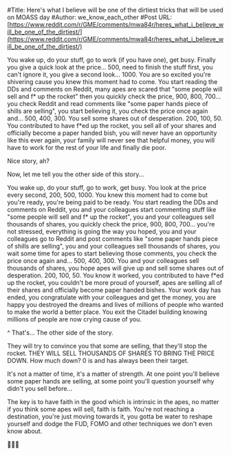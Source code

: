 #Title: Here's what I believe will be one of the dirtiest tricks that will be used on MOASS day
#Author: we_know_each_other
#Post URL: [https://www.reddit.com/r/GME/comments/mwa84r/heres_what_i_believe_will_be_one_of_the_dirtiest/](https://www.reddit.com/r/GME/comments/mwa84r/heres_what_i_believe_will_be_one_of_the_dirtiest/)


You wake up, do your stuff, go to work (if you have one), get busy. Finally you give a quick look at the price... 500, need to finish the stuff first, you can't ignore it, you give a second look... 1000. You are so excited you're shivering cause you knew this moment had to come. You start reading the DDs and comments on Reddit, many apes are scared that "some people will sell and f* up the rocket" then you quickly check the price, 900, 800, 700... you check Reddit and read comments like "some paper hands piece of shills are selling", you start believing it, you check the price once again and... 500, 400, 300. You sell some shares out of desperation. 200, 100, 50. You contributed to have f*ed up the rocket, you sell all of your shares and officially become a paper handed bish, you will never have an opportunity like this ever again, your family will never see that helpful money, you will have to work for the rest of your life and finally die poor. 

Nice story, ah?

Now, let me tell you the other side of this story...

You wake up, do your stuff, go to work, get busy. You look at the price every second, 200, 500, 1000. You  knew this moment had to come but you're ready, you're being paid to be ready. You start reading the DDs and comments on Reddit, you and your colleagues start commenting stuff like "some people will sell and f* up the rocket", you and your colleagues sell thousands of shares, you quickly check the price, 900, 800, 700... you're not stressed, everything is going the way you hoped, you and your colleagues go to Reddit and post comments like "some paper hands piece of shills are selling", you and your colleagues sell thousands of shares, you wait some time for apes to start believing those comments, you check the price once again and... 500, 400, 300. You and your colleagues sell thousands of shares, you hope apes will give up and sell some shares out of desperation. 200, 100, 50. You know it worked, you contributed to have f*ed up the rocket, you couldn't be more proud of yourself, apes are selling all of their shares and officially become paper handed bishes. Your work day has ended, you congratulate with your colleagues and get the money, you are happy you destroyed the dreams and lives of millions of people who wanted to make the world a better place. You exit the Citadel building knowing millions of people are now crying cause of you.

^ That's... The other side of the story.



They will try to convince you that some are selling, that they'll stop the rocket. THEY WILL SELL THOUSANDS OF SHARES TO BRING THE PRICE DOWN. How much down? 0 is and has always been their target.

It's not a matter of time, it's a matter of strength. At one point you'll believe some paper hands are selling, at some point you'll question yourself why didn't you sell before...

The key is to have faith in the good which is intrinsic in the apes, no matter if you think some apes will sell, faith is faith. You're not reaching a destination, you're just moving towards it, you gotta be water to reshape yourself and dodge the FUD, FOMO and other techniques we don't even know about.

🚀🦍🌊